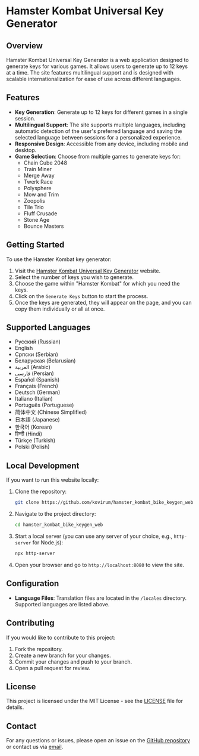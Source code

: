 # Hamster Kombat Universal Key Generator

## Overview

Hamster Kombat Universal Key Generator is a web application designed to generate keys for various games. It allows users to generate up to 12 keys at a time. The site features multilingual support and is designed with scalable internationalization for ease of use across different languages.

## Features

- **Key Generation**: Generate up to 12 keys for different games in a single session.
- **Multilingual Support**: The site supports multiple languages, including automatic detection of the user's preferred language and saving the selected language between sessions for a personalized experience.
- **Responsive Design**: Accessible from any device, including mobile and desktop.
- **Game Selection**: Choose from multiple games to generate keys for:
  - Chain Cube 2048
  - Train Miner
  - Merge Away
  - Twerk Race
  - Polysphere
  - Mow and Trim
  - Zoopolis
  - Tile Trio
  - Fluff Crusade
  - Stone Age
  - Bounce Masters 

## Getting Started

To use the Hamster Kombat key generator:

1. Visit the [Hamster Kombat Universal Key Generator](https://kovirum.github.io/hamster_kombat_bike_keygen_web/) website.
2. Select the number of keys you wish to generate.
3. Choose the game within "Hamster Kombat" for which you need the keys.
4. Click on the `Generate Keys` button to start the process.
5. Once the keys are generated, they will appear on the page, and you can copy them individually or all at once.

## Supported Languages

- Русский (Russian)
- English
- Српски (Serbian)
- Беларуская (Belarusian)
- العربية (Arabic)
- فارسی (Persian)
- Español (Spanish)
- Français (French)
- Deutsch (German)
- Italiano (Italian)
- Português (Portuguese)
- 简体中文 (Chinese Simplified)
- 日本語 (Japanese)
- 한국어 (Korean)
- हिन्दी (Hindi)
- Türkçe (Turkish)
- Polski (Polish)

## Local Development

If you want to run this website locally:

1. Clone the repository:
   ```bash
   git clone https://github.com/kovirum/hamster_kombat_bike_keygen_web.git
2. Navigate to the project directory:
   ```bash
   cd hamster_kombat_bike_keygen_web
3. Start a local server (you can use any server of your choice, e.g., `http-server` for Node.js):
   ```bash
   npx http-server
4. Open your browser and go to `http://localhost:8080` to view the site.

## Configuration

- **Language Files**: Translation files are located in the `/locales` directory. Supported languages are listed above.

## Contributing

If you would like to contribute to this project:

1. Fork the repository.
2. Create a new branch for your changes.
3. Commit your changes and push to your branch.
4. Open a pull request for review.

## License

This project is licensed under the MIT License - see the [LICENSE](LICENSE) file for details.

## Contact

For any questions or issues, please open an issue on the [GitHub repository](https://github.com/kovirum/hamster_kombat_bike_keygen_web/issues) or contact us via [email](mailto:kovirum@mail.ru).
